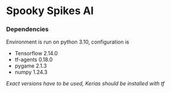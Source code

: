 # Spooky Spikes AI

### Dependencies

Environment is run on python 3.10, configuration is

- Tensorflow 2.14.0
- tf-agents 0.18.0
- pygame 2.1.3
- numpy 1.24.3

_Exact versions have to be used, Kerias should be installed with tf_
